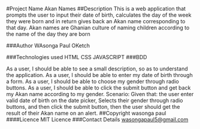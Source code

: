 #Project Name
Akan Names
##Description
This is a web application that prompts the user to input their date of birth, calculates the day of the week they were born and in return gives back an Akan name corresponding to that day. Akan names are Ghanian culture of naming children according to the name of the day they are born

###Author
WAsonga Paul OKetch

###Technologies used
HTML
CSS
JAVASCRIPT
###BDD

As a user, I should be able to see a small description, so as to understand the application.
As a user, I should be able to enter my date of birth through a form.
As a user, I should be able to choose my gender through radio buttons.
As a user, I should be able to click the submit button and get back my Akan name according to my gender.
Scenario:
Given that:
the user enter valid date of birth on the date picker,
Selects their gender through radio buttons,
and then click the submit button,
then the user should get the result of their Akan name on an alert.
##Copyright
wasonga paul
####Licence
MIT Licence
###Contact Details
wasongapaul5@gmail.com